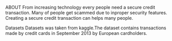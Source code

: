 ABOUT
From increasing technology every people need a secure credit transaction. Many of people get scammed due to inproper security features. Creating a secure credit transaction can helps many people.

Datasets
Datasets was taken from kaggle.The dataset contains transactions made by credit cards in September 2013 by European cardholders.

